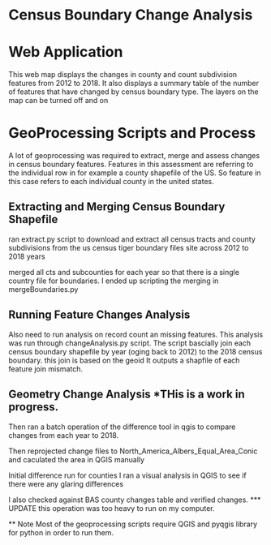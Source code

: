 # Census Boundary Change Analysis


# Web Application
This web map displays the changes in county and count subdivision features from 2012 to 2018. It also displays a summary table of 
the number of features that have changed by census boundary type. The layers on the map can be turned off and on

# GeoProcessing Scripts and Process
A lot of geoprocessing was required to extract, merge and assess changes in census boundary features. Features in this assessment are referring to the individual row in for example a county shapefile of the US. 
So feature in this case refers to each individual county in the united states.

## Extracting and Merging Census Boundary Shapefile
ran extract.py script to download and extract all census tracts and county subdivisions from the us census tiger boundary files site
across 2012 to 2018 years

merged all cts and subcounties for each year so that there is a single country file for boundaries. I
ended up scripting the merging in mergeBoundaries.py

## Running Feature Changes Analysis
Also need to run analysis on record count an missing features. This analysis was run through changeAnalysis.py script.
The script bascially join each census boundary shapefile by year (oging back to 2012) to the 2018 census boundary. this join is based on the geoid
It outputs a shapfile of each feature join mismatch.

## Geometry Change Analysis *THis is a work in progress.
Then ran a batch operation of the difference tool in qgis to compare changes from each year to 2018.

Then reprojected change files to North_America_Albers_Equal_Area_Conic and caculated the area in QGIS manually

Initial difference run for counties
I ran a visual analysis in QGIS to see if there were any glaring differences

I also checked against BAS county changes table and verified changes. 
*** UPDATE this operation was too heavy to run on my computer.

** Note Most of the geoprocessing scripts require QGIS and pyqgis library for python in order to run them. 






